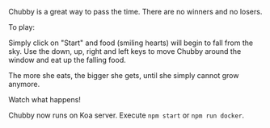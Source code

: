 Chubby is a great way to pass the time. There are no winners and no losers.

To play:

Simply click on "Start" and food (smiling hearts) will begin to fall from the sky. Use the down, up, right and left keys to move Chubby around the window and eat up the falling food.

The more she eats, the bigger she gets, until she simply cannot grow anymore.

Watch what happens!

Chubby now runs on Koa server.
Execute ```npm start``` or ```npm run docker```.
